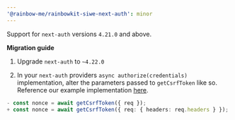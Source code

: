```yaml
---
'@rainbow-me/rainbowkit-siwe-next-auth': minor
---
```


Support for `next-auth` versions `4.21.0` and above.

**Migration guide**

1. Upgrade `next-auth` to `~4.22.0`

2. In your `next-auth` providers `async authorize(credentials)` implementation, alter the parameters passed to `getCsrfToken` like so. Reference our example implementation [here](https://github.com/rainbow-me/rainbowkit/tree/main/examples/with-next-siwe-next-auth).

```ts
- const nonce = await getCsrfToken({ req });
+ const nonce = await getCsrfToken({ req: { headers: req.headers } });
```
